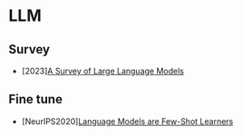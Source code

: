 # LLM

## Survey
- [2023][A Survey of Large Language Models](https://arxiv.org/pdf/2303.18223.pdf)


## Fine tune
- [NeurIPS2020][Language Models are Few-Shot Learners](https://proceedings.neurips.cc/paper_files/paper/2020/file/1457c0d6bfcb4967418bfb8ac142f64a-Paper.pdf)
